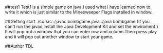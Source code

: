 ##test1
Test1 is a simple game on java.I used what I have learned now to write it which is just similar to the Minesweeper Flags installed in window.

##Getting start
    ./cd src
    ./javac bombgame.java
    ./java bombgame
(If you can't run the javac,install the Java Development Kit and set the enviroment.)
It will pop out a window that you can enter row and  column.Then press play and it will pop out another window to start your game.

##Author
TDL


